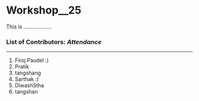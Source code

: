 # Workshop__25
This is ...................

### List of Contributors: _Attendance_
---
1. Firoj Paudel :)
2. Pratik 
3. tangshang
4. Sarthak :)
5. DiwashStha
6. tangshan

